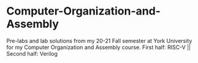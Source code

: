 # Computer-Organization-and-Assembly
Pre-labs and lab solutions from my 20-21 Fall semester at York University for my Computer Organization and Assembly course. First half: RISC-V || Second half: Verilog
